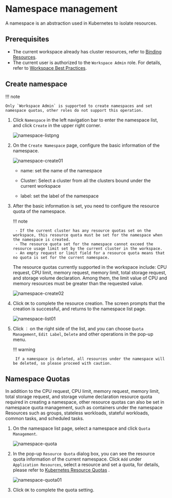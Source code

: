 # Namespace management

A namespace is an abstraction used in Kubernetes to isolate resources.

## Prerequisites

- The current workspace already has cluster resources, refer to [Binding Resources](../../../ghippo/04UserGuide/02Workspace/quota.md).
- The current user is authorized to the `Workspace Admin` role. For details, refer to [Workspace Best Practices](../../../ghippo/04UserGuide/02Workspace/wsbp.md).

## Create namespace

!!! note

    Only `Workspace Admin` is supported to create namespaces and set namespace quotas, other roles do not support this operation.

1. Click `Namespace` in the left navigation bar to enter the namespace list, and click `Create` in the upper right corner.

    ![namespace-listpng](../../images/namespace-listpng.png)

2. On the `Create Namespace` page, configure the basic information of the namespace.

    ![namespace-create01](../../images/namespace-create01.png)

    - name: set the name of the namespace

    - Cluster: Select a cluster from all the clusters bound under the current workspace

    - label: set the label of the namespace

3. After the basic information is set, you need to configure the resource quota of the namespace.

    !!! note

        - If the current cluster has any resource quotas set on the workspace, this resource quota must be set for the namespace when the namespace is created.
        - The resource quota set for the namespace cannot exceed the resource usage limit set by the current cluster in the workspace.
        - An empty request or limit field for a resource quota means that no quota is set for the current namespace.

    The resource quotas currently supported in the workspace include: CPU request, CPU limit, memory request, memory limit, total storage request, and storage volume declaration. Among them, the limit value of CPU and memory resources must be greater than the requested value.

    ![namespace-create02](../../images/namespace-create02.png)

4. Click `OK` to complete the resource creation. The screen prompts that the creation is successful, and returns to the namespace list page.

    ![namespace-list01](../../images/namespace-list01.png)

5. Click `︙` on the right side of the list, and you can choose `Quota Management`, `Edit Label`, `Delete` and other operations in the pop-up menu.

    !!! warning

        If a namespace is deleted, all resources under the namespace will be deleted, so please proceed with caution.

## Namespace Quotas

In addition to the CPU request, CPU limit, memory request, memory limit, total storage request, and storage volume declaration resource quota required in creating a namespace, other resource quotas can also be set in namespace quota management, such as containers under the namespace Resources such as groups, stateless workloads, stateful workloads, common tasks, and scheduled tasks.

1. On the namespace list page, select a namespace and click `Quota Management`.

    ![namespace-quota](../../images/namespace-quota.png)

2. In the pop-up `Resource Quota` dialog box, you can see the resource quota information of the current namespace. Click `Add` under `Application Resources`, select a resource and set a quota, for details, please refer to [Kubernetes Resource Quotas](https://kubernetes.io/docs/concepts/policy/resource-quotas/) .

    ![namespace-quota01](../../images/namespace-quota01.png)

3. Click `OK` to complete the quota setting.